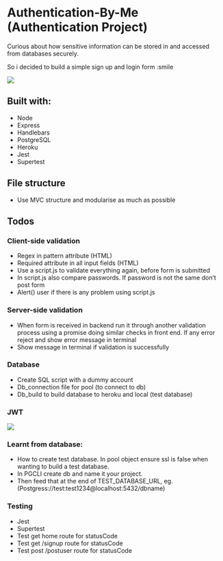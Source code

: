 # Authentication-By-Me (Authentication Project)


Curious about how sensitive information can be stored in and accessed from databases securely.

So i decided to build a simple sign up and login form :smile

![](https://i.imgur.com/yp0yAFE.png)

## Built with:

- Node
- Express
- Handlebars
- PostgreSQL
- Heroku
- Jest 
- Supertest

## File structure
- Use MVC structure and modularise as much as possible

## Todos
### Client-side validation
- Regex in pattern attribute (HTML)
- Required attribute in all input fields (HTML)
- Use a script.js to validate everything again, before form is submitted
- In script.js also compare passwords. If password is not the same don’t post form
- Alert() user if there is any problem using script.js

### Server-side validation
- When form is received in backend run it through another validation process using a promise doing similar checks in front end. If any error  reject and show error message in terminal
- Show message in terminal if validation is successfully

### Database
- Create SQL script with a dummy account
- Db_connection file for pool (to connect to db)
- Db_build to build database to heroku and local (test database)

### JWT 

![](https://cdn-images-1.medium.com/max/1600/1*SSXUQJ1dWjiUrDoKaaiGLA.png)


### Learnt from database:
- How to create test database. In pool object ensure ssl is false when wanting to build a test database.
- In PGCLI create db and name it your project. 
- Then feed that at the end of TEST_DATABASE_URL, eg. (Postgress://test:test1234@localhost:5432/dbname)

### Testing

- Jest
- Supertest
- Test get home route for statusCode
- Test get /signup route for statusCode
- Test post /postuser route for statusCode 
